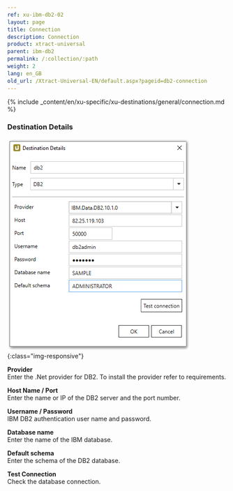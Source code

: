 ```yaml
---
ref: xu-ibm-db2-02
layout: page
title: Connection
description: Connection
product: xtract-universal
parent: ibm-db2
permalink: /:collection/:path
weight: 2
lang: en_GB
old_url: /Xtract-Universal-EN/default.aspx?pageid=db2-connection
---
```


{% include _content/en/xu-specific/xu-destinations/general/connection.md %}	

### Destination Details

![DB2-Connection](/img/content/DB2-Connection.png){:class="img-responsive"}

**Provider**<br>
Enter the .Net provider for DB2. To install the provider refer to requirements.

**Host Name / Port**<br>
Enter the name or IP of the DB2 server and the port number. 

**Username / Password**<br>
IBM DB2 authentication user name and password.

**Database name**<br>
Enter the name of the IBM database.

**Default schema**<br>
Enter the schema of the DB2 database.

**Test Connection**<br>
Check the database connection.